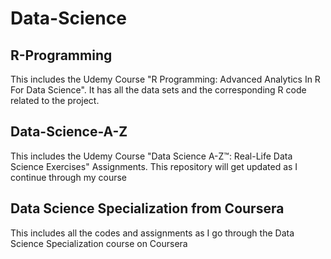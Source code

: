 # Data-Science

## R-Programming

This includes the Udemy Course "R Programming: Advanced Analytics In R For Data Science".
It has all the data sets and the corresponding R code related to the project.
  
## Data-Science-A-Z

This includes the Udemy Course "Data Science A-Z™: Real-Life Data Science Exercises" Assignments.
This repository will get updated as I continue through my course

## Data Science Specialization from Coursera

This includes all the codes and assignments as I go through the Data Science Specialization course on Coursera
